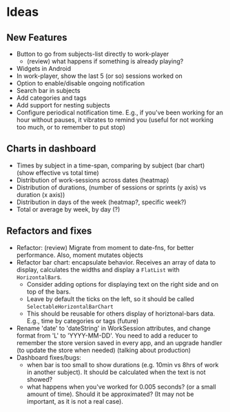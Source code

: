 # Ideas

## New Features
* Button to go from subjects-list directly to work-player
  - (review) what happens if something is already playing?
* Widgets in Android
* In work-player, show the last 5 (or so) sessions worked on
* Option to enable/disable ongoing notification
* Search bar in subjects
* Add categories and tags
* Add support for nesting subjects
* Configure periodical notification time. E.g., if you've been working for an hour without pauses, it vibrates to remind you (useful for not working too much, or to remember to put stop)

## Charts in dashboard
* Times by subject in a time-span, comparing by subject (bar chart) (show effective vs total time)
* Distribution of work-sessions across dates (heatmap)
* Distribution of durations, (number of sessions or sprints (y axis) vs duration (x axis))
* Distribution in days of the week (heatmap?, specific week?)
* Total or average by week, by day (?)

## Refactors and fixes
* Refactor: (review) Migrate from moment to date-fns, for better performance. Also, moment mutates objects
* Refactor bar chart: encapsulate behavior. Receives an array of data to display, calculates the widths and display a `FlatList` with `HorizontalBar`s.
  - Consider adding options for displaying text on the right side and on top of the bars.
  - Leave by default the ticks on the left, so it should be called `SelectableHorizontalBarChart`
  - This should be reusable for others display of horiztonal-bars data. E.g., time by categories or tags (future)
* Rename 'date' to 'dateString' in WorkSession attributes, and change format from 'L' to 'YYYY-MM-DD'. You need to add a reducer to remember the store version saved in every app, and an upgrade handler (to update the store when needed) (talking about production)
* Dashboard fixes/bugs:
  - when bar is too small to show durations (e.g. 10min vs 8hrs of work in another subject). It should be calculated when the text is not showed?
  - what happens when you've worked for 0.005 seconds? (or a small amount of time). Should it be approximated? (It may not be important, as it is not a real case).
